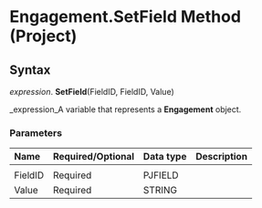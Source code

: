
# Engagement.SetField Method (Project)

## Syntax

 _expression_. **SetField**(FieldID, FieldID, Value)

 _expression_A variable that represents a  **Engagement** object.


### Parameters



|**Name**|**Required/Optional**|**Data type**|**Description**|
|:-----|:-----|:-----|:-----|
|||||
|FieldID|Required|PJFIELD||
|Value|Required|STRING||
